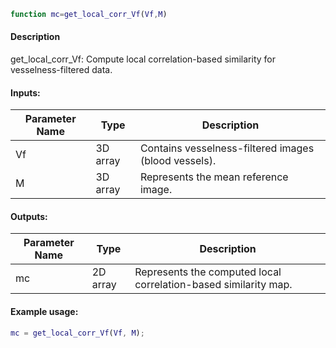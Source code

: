 ```matlab
function mc=get_local_corr_Vf(Vf,M) 
```
#### Description
get_local_corr_Vf: Compute local correlation-based similarity for vesselness-filtered data.

#### Inputs:

| Parameter Name | Type   | Description                               |
|---------------|--------|-------------------------------------------|
| Vf            | 3D array| Contains vesselness-filtered images (blood vessels). |
| M             | 3D array| Represents the mean reference image.     |

#### Outputs:

| Parameter Name | Type   | Description                          |
|---------------|--------|--------------------------------------|
| mc            | 2D array| Represents the computed local correlation-based similarity map. |

#### Example usage:
```matlab
mc = get_local_corr_Vf(Vf, M);
```

